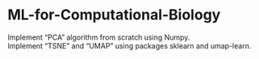 # ML-for-Computational-Biology


Implement “PCA” algorithm from scratch using Numpy.  
Implement “TSNE” and “UMAP” using packages sklearn and umap-learn.
